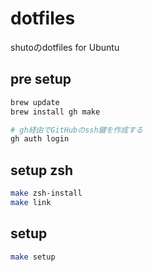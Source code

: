 # dotfiles
shutoのdotfiles for Ubuntu

## pre setup
```bash
brew update
brew install gh make

# gh経由でGitHubのssh鍵を作成する
gh auth login
```

## setup zsh
```bash
make zsh-install
make link
```

## setup
```bash
make setup
```
